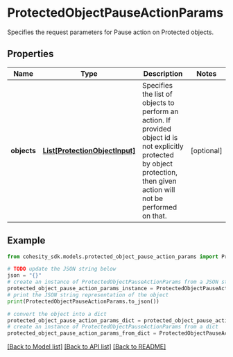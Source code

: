 # ProtectedObjectPauseActionParams

Specifies the request parameters for Pause action on Protected objects.

## Properties

Name | Type | Description | Notes
------------ | ------------- | ------------- | -------------
**objects** | [**List[ProtectionObjectInput]**](ProtectionObjectInput.md) | Specifies the list of objects to perform an action. If provided object id is not explicitly protected by object protection, then given action will not be performed on that. | [optional] 

## Example

```python
from cohesity_sdk.models.protected_object_pause_action_params import ProtectedObjectPauseActionParams

# TODO update the JSON string below
json = "{}"
# create an instance of ProtectedObjectPauseActionParams from a JSON string
protected_object_pause_action_params_instance = ProtectedObjectPauseActionParams.from_json(json)
# print the JSON string representation of the object
print(ProtectedObjectPauseActionParams.to_json())

# convert the object into a dict
protected_object_pause_action_params_dict = protected_object_pause_action_params_instance.to_dict()
# create an instance of ProtectedObjectPauseActionParams from a dict
protected_object_pause_action_params_from_dict = ProtectedObjectPauseActionParams.from_dict(protected_object_pause_action_params_dict)
```
[[Back to Model list]](../README.md#documentation-for-models) [[Back to API list]](../README.md#documentation-for-api-endpoints) [[Back to README]](../README.md)


